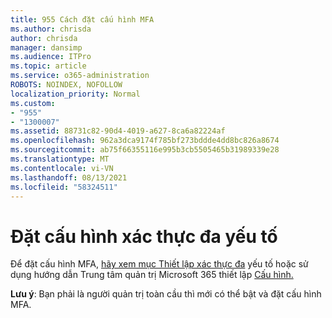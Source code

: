 ```yaml
---
title: 955 Cách đặt cấu hình MFA
ms.author: chrisda
author: chrisda
manager: dansimp
ms.audience: ITPro
ms.topic: article
ms.service: o365-administration
ROBOTS: NOINDEX, NOFOLLOW
localization_priority: Normal
ms.custom:
- "955"
- "1300007"
ms.assetid: 88731c82-90d4-4019-a627-8ca6a82224af
ms.openlocfilehash: 962a3dca9174f785bf273bddde4dd8bc826a8674
ms.sourcegitcommit: ab75f66355116e995b3cb5505465b31989339e28
ms.translationtype: MT
ms.contentlocale: vi-VN
ms.lasthandoff: 08/13/2021
ms.locfileid: "58324511"
---
```

# <a name="configure-multifactor-authentication"></a>Đặt cấu hình xác thực đa yếu tố

Để đặt cấu hình MFA, [hãy xem mục Thiết lập xác thực đa](https://docs.microsoft.com/microsoft-365/admin/security-and-compliance/set-up-multi-factor-authentication) yếu tố hoặc sử dụng hướng dẫn Trung tâm quản trị Microsoft 365 thiết lập [Cấu hình.](https://admin.microsoft.com/AdminPortal/Home?ref=/modernonboarding/mfasetupguide)

**Lưu ý**: Bạn phải là người quản trị toàn cầu thì mới có thể bật và đặt cấu hình MFA.
